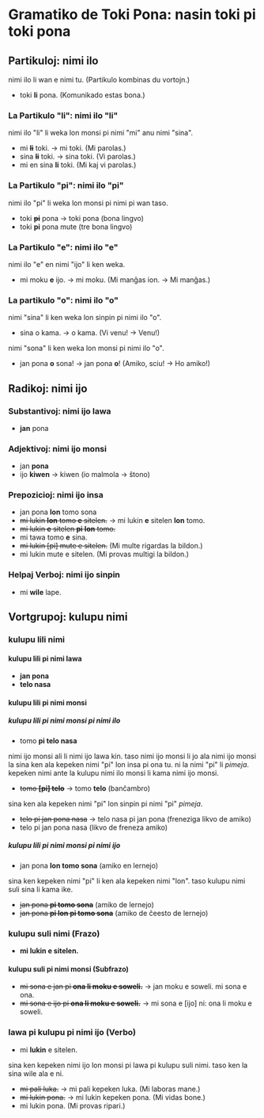 # Gramatiko de Toki Pona: nasin toki pi toki pona

## Partikuloj: nimi ilo

nimi ilo li wan e nimi tu. (Partikulo kombinas du vortojn.)

* toki **li** pona. (Komunikado estas bona.)

### La Partikulo "li": nimi ilo "li"

nimi ilo "li" li weka lon monsi pi nimi "mi" anu nimi "sina".

* mi ~~**li**~~ toki. → mi toki. (Mi parolas.)
* sina ~~**li**~~ toki. → sina toki. (Vi parolas.)
* mi en sina **li** toki. (Mi kaj vi parolas.)

### La Partikulo "pi": nimi ilo "pi"

nimi ilo "pi" li weka lon monsi pi nimi pi wan taso.

* toki ~~**pi**~~ pona → toki pona (bona lingvo)
* toki **pi** pona mute (tre bona lingvo)

### La Partikulo "e": nimi ilo "e"

nimi ilo "e" en nimi "ijo" li ken weka.

* mi moku **e** ijo. → mi moku. (Mi manĝas ion. → Mi manĝas.)

### La partikulo "o": nimi ilo "o"

nimi "sina" li ken weka lon sinpin pi nimi ilo "o".

* sina o kama. → o kama. (Vi venu! → Venu!)

nimi "sona" li ken weka lon monsi pi nimi ilo "o".

* jan pona **o** sona! → jan pona **o**! (Amiko, sciu! → Ho amiko!)

## Radikoj: nimi ijo

### Substantivoj: nimi ijo lawa

* **jan** pona

### Adjektivoj: nimi ijo monsi

* jan **pona**
* ijo **kiwen** → kiwen (io malmola → ŝtono)

### Prepozicioj: nimi ijo insa

* jan pona **lon** tomo sona
* ~~mi lukin **lon** tomo **e** sitelen.~~ → mi lukin **e** sitelen **lon** tomo.
* ~~mi lukin **e** sitelen **pi** **lon** tomo.~~
* mi tawa tomo **e** sina.
* ~~mi lukin [pi] mute e sitelen.~~ (Mi multe rigardas la bildon.)
* mi lukin mute e sitelen. (Mi provas multigi la bildon.)

### Helpaj Verboj: nimi ijo sinpin

* mi **wile** lape.

## Vortgrupoj: kulupu nimi

### kulupu lili nimi

#### kulupu lili pi nimi lawa

* **jan pona**
* **telo nasa**

#### kulupu lili pi nimi monsi

##### kulupu lili pi nimi monsi pi nimi ilo

* tomo **pi telo nasa**

nimi ijo monsi ali li nimi ijo lawa kin. taso nimi ijo monsi li jo ala nimi ijo monsi la sina ken ala kepeken nimi "pi" lon insa pi ona tu. ni la nimi "pi" li *pimeja*. kepeken nimi ante la kulupu nimi ilo monsi li kama nimi ijo monsi.

* ~~tomo **[pi] telo**~~ → tomo **telo** (banĉambro)

sina ken ala kepeken nimi "pi" lon sinpin pi nimi "pi" *pimeja*.

* ~~telo pi jan pona nasa~~ → telo nasa pi jan pona (freneziga likvo de amiko)
* telo pi jan pona nasa (likvo de freneza amiko)

##### kulupu lili pi nimi monsi pi nimi ijo

* jan pona **lon tomo sona** (amiko en lernejo)

sina ken kepeken nimi "pi" li ken ala kepeken nimi "lon". taso kulupu nimi suli sina li kama ike.

* ~~jan pona **pi tomo sona**~~ (amiko de lernejo)
* ~~jan pona **pi lon pi tomo sona**~~ (amiko de ĉeesto de lernejo)

### kulupu suli nimi (Frazo)

* **mi lukin e sitelen.**

#### kulupu suli pi nimi monsi (Subfrazo)

* ~~mi sona e jan pi **ona li moku e soweli.**~~ → jan moku e soweli. mi sona e ona.
* ~~mi sona e ijo pi **ona li moku e soweli.**~~ → mi sona e [ijo] ni: ona li moku e soweli.

### lawa pi kulupu pi nimi ijo (Verbo)

* mi **lukin** e sitelen.

sina ken kepeken nimi ijo lon monsi pi lawa pi kulupu suli nimi. taso ken la sina wile ala e ni.

* ~~mi pali luka.~~ → mi pali kepeken luka. (Mi laboras mane.)
* ~~mi lukin pona.~~ → mi lukin kepeken pona. (Mi vidas bone.)
* mi lukin pona. (Mi provas ripari.)

